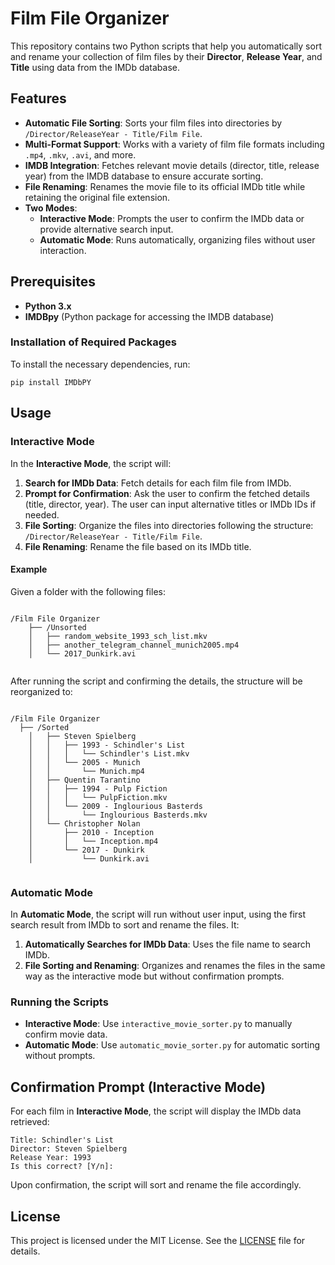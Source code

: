 
# Film File Organizer

This repository contains two Python scripts that help you automatically sort and rename your collection of film files by their **Director**, **Release Year**, and **Title** using data from the IMDb database.

## Features

- **Automatic File Sorting**: Sorts your film files into directories by `/Director/ReleaseYear - Title/Film File`.
- **Multi-Format Support**: Works with a variety of film file formats including `.mp4`, `.mkv`, `.avi`, and more.
- **IMDB Integration**: Fetches relevant movie details (director, title, release year) from the IMDB database to ensure accurate sorting.
- **File Renaming**: Renames the movie file to its official IMDb title while retaining the original file extension.
- **Two Modes**: 
  - **Interactive Mode**: Prompts the user to confirm the IMDb data or provide alternative search input.
  - **Automatic Mode**: Runs automatically, organizing files without user interaction.

## Prerequisites

- **Python 3.x**
- **IMDBpy** (Python package for accessing the IMDB database)

### Installation of Required Packages

To install the necessary dependencies, run:

```
pip install IMDbPY
```

## Usage

### Interactive Mode

In the **Interactive Mode**, the script will:

1. **Search for IMDb Data**: Fetch details for each film file from IMDb.
2. **Prompt for Confirmation**: Ask the user to confirm the fetched details (title, director, year). The user can input alternative titles or IMDb IDs if needed.
3. **File Sorting**: Organize the files into directories following the structure: `/Director/ReleaseYear - Title/Film File`.
4. **File Renaming**: Rename the file based on its IMDb title.

#### Example

Given a folder with the following files:

```

/Film File Organizer
    ├── /Unsorted
    │   ├── random_website_1993_sch_list.mkv
    │   ├── another_telegram_channel_munich2005.mp4
    │   └── 2017_Dunkirk.avi
    
```

After running the script and confirming the details, the structure will be reorganized to:

```

/Film File Organizer
  ├── /Sorted
    │   ├── Steven Spielberg
    │   │   ├── 1993 - Schindler's List
    │   │   │   └── Schindler's List.mkv
    │   │   └── 2005 - Munich
    │   │       └── Munich.mp4
    │   ├── Quentin Tarantino
    │   │   ├── 1994 - Pulp Fiction
    │   │   │   └── PulpFiction.mkv
    │   │   └── 2009 - Inglourious Basterds
    │   │       └── Inglourious Basterds.mkv
    │   └── Christopher Nolan
    │       ├── 2010 - Inception
    │       │   └── Inception.mp4
    │       └── 2017 - Dunkirk
    │           └── Dunkirk.avi
    
```

### Automatic Mode

In **Automatic Mode**, the script will run without user input, using the first search result from IMDb to sort and rename the files. It:

1. **Automatically Searches for IMDb Data**: Uses the file name to search IMDb.
2. **File Sorting and Renaming**: Organizes and renames the files in the same way as the interactive mode but without confirmation prompts.

### Running the Scripts

- **Interactive Mode**: Use `interactive_movie_sorter.py` to manually confirm movie data.
- **Automatic Mode**: Use `automatic_movie_sorter.py` for automatic sorting without prompts.

## Confirmation Prompt (Interactive Mode)

For each film in **Interactive Mode**, the script will display the IMDb data retrieved:

```
Title: Schindler's List
Director: Steven Spielberg
Release Year: 1993
Is this correct? [Y/n]:
```

Upon confirmation, the script will sort and rename the file accordingly.

## License

This project is licensed under the MIT License. See the [LICENSE](LICENSE) file for details.
